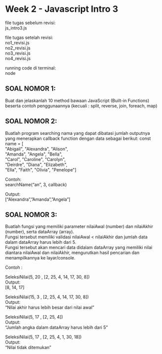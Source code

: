 # Week 2 - Javascript Intro 3

file tugas sebelum revisi:  
js_intro3.js  

file tugas setelah revisi:  
no1_revisi.js  
no2_revisi.js  
no3_revisi.js  
no4_revisi.js  
  
running code di terminal:  
node <file js>  

## SOAL NOMOR 1:  
Buat dan jelaskanlah 10 method bawaan JavaScript (Built-in Functions) beserta contoh penggunaannya (kecuali : split,   reverse, join, foreach, map)
  
## SOAL NOMOR 2:  
Buatlah program searching nama yang dapat dibatasi jumlah outputnya yang menerapkan  callback function dengan data   sebagai berikut:
const name = [  
"Abigail", "Alexandra", "Alison",  
"Amanda", "Angela", "Bella",  
"Carol", "Caroline", "Carolyn",  
"Deirdre", "Diana", "Elizabeth",  
"Ella", "Faith", "Olivia", "Penelope"]  
  
Contoh:  
searchName(“an”, 3, callback)  
  
Output:   
[“Alexandra”,”Amanda”,”Angela”]  
  
## SOAL NOMOR 3:  
Buatlah fungsi yang memiliki parameter nilaiAwal (number) dan nilaiAkhir (number), serta dataArray (array).   
Fungsi tersebut memiliki validasi nilaiAwal < nilaiAkhir dan jumlah data dalam dataArray harus lebih dari 5.  
Fungsi tersebut akan mencari data didalam dataArray yang memiliki nilai diantara nilaiAwal dan nilaiAkhir, mengurutkan   hasil pencarian dan menampilkannya ke layar/console.
  
Contoh :  
   
SeleksiNilai(5, 20 , [2, 25, 4, 14, 17, 30, 8])  
Output:  
[8, 14, 17]  
  
SeleksiNilai(15, 3 , [2, 25, 4, 14, 17, 30, 8])  
Output:  
“Nilai akhir harus lebih besar dari nilai awal”  
  
SeleksiNilai(5, 17 , [2, 25, 4])  
Output:  
“Jumlah angka dalam dataArray harus lebih dari 5”  
  
SeleksiNilai(5, 17 , [2, 25, 4, 1, 30, 18])  
Output:  
“Nilai tidak ditemukan”  